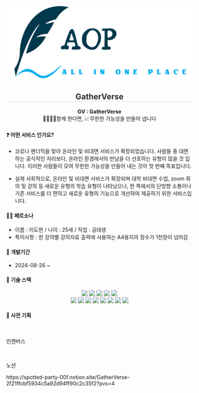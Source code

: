 <div align="center" width="500">
  <img src="./src/images/logo.png" width="500" height="200">
  <h2 style="border-bottom: 1px solid #d8dee4; color: #282d33;">GatherVerse</h2>

**GV : GatherVerse**
</br>
👨‍👩‍👦‍👦함께 한다면, 📈무한한 가능성을 만들어 냅니다

</div>
<h4>❓ 어떤 서비스 인가요?</h4>

- 코로나 팬더믹을 맞아 온라인 및 비대면 서비스가 확장되었습니다. 사람들 중 대면하는 공식적인 자리보다, 온라인 환경에서의 만남을 더 선호하는 유형이 많을 것 입니다. 이러한 사람들이 모여 무한한 가능성을 만들어 내는 것이 첫 번째 목표입니다.

- 실제 사회적으로, 온라인 및 비대면 서비스가 확장되며 대학 비대면 수업, zoom 회의 및 강의 등 새로운 유형의 학습 유형이 나타났으나, 한 쪽에서의 단방향 소통이나 기존 서비스를 더 편하고 새로운 유형의 기능으로 개선하여 제공하기 위한 서비스입니다.

<h4>👩‍💼 페르소나</h4>

- 이름 : 이도현 / 나이 : 25세 / 직업 : 공대생
- 특이사항 : 한 강의별 강의자료 출력에 사용하는 A4용지의 장수가 1천장이 넘어감

<h4>📅 개발기간</h4>

- 2024-08-26 ~

<h4>📌 기술 스택</h4>
<div style="margin: 0 auto; text-align: center;" align="center">
        <img src="https://img.shields.io/badge/CSS3-1572B6?style=for-the-badge&logo=CSS3&logoColor=white">
        <img src="https://img.shields.io/badge/Eslint-4B32C3?style=for-the-badge&logo=Eslint&logoColor=white">
        <img src="https://img.shields.io/badge/Figma-F24E1E?style=for-the-badge&logo=Figma&logoColor=white">
        <img src="https://img.shields.io/badge/Git-F05032?style=for-the-badge&logo=Git&logoColor=white">
        <img src="https://img.shields.io/badge/Notion-000000?style=for-the-badge&logo=Notion&logoColor=white">
        <br/><img src="https://img.shields.io/badge/Prettier-F7B93E?style=for-the-badge&logo=Prettier&logoColor=white">
        <img src="https://img.shields.io/badge/React-61DAFB?style=for-the-badge&logo=React&logoColor=white">
        <img src="https://img.shields.io/badge/Github-181717?style=for-the-badge&logo=Github&logoColor=white">
        <img src="https://img.shields.io/badge/HTML5-E34F26?style=for-the-badge&logo=HTML5&logoColor=white">
        <img src="https://img.shields.io/badge/Javascript-F7DF1E?style=for-the-badge&logo=Javascript&logoColor=white">
        <img src="https://img.shields.io/badge/StyledComponents-DB7093?style=for-the-badge&logo=StyledComponents&logoColor=white">
        <img src="https://img.shields.io/badge/typescript-3178C6?style=for-the-badge&logo=typescript&logoColor=white">
        <img src="https://img.shields.io/badge/reacthookform-EC5990?style=for-the-badge&logo=reacthookform&logoColor=white">
        
</div>

<h4>📌 사전 기획</h4>
</br>

<p>린캔버스</p>
<img srt="https://github.com/2doh/GV/issues/1#issue-2490673666"/>
<p>노션</p>
https://spotted-party-00f.notion.site/GatherVerse-2f21ffcbf5934c5a92d94ff90c2c35f2?pvs=4
